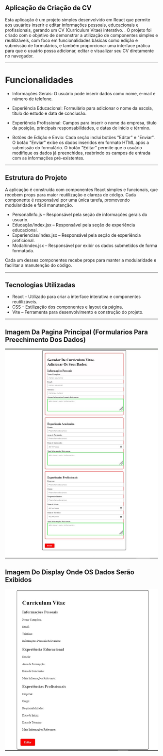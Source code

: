 ## Aplicação de Criação de CV

Esta aplicação é um projeto simples desenvolvido em React que permite aos usuários inserir e editar informações pessoais, educacionais e profissionais, gerando um CV (Curriculum Vitae) interativo. . O projeto foi criado com o objetivo de demonstrar a utilização de componentes simples e reutilizáveis, com foco em funcionalidades básicas como edição e submissão de formulários, e também proporcionar uma interface prática para que o usuário possa adicionar, editar e visualizar seu CV diretamente no navegador.

--------------------------------------------------------------------------------------------------------------------

# Funcionalidades
- Informações Gerais: O usuário pode inserir dados como nome, e-mail e número de telefone.

- Experiência Educacional: Formulário para adicionar o nome da escola, título do estudo e data de conclusão.

- Experiência Profissional: Campos para inserir o nome da empresa, título da posição, principais responsabilidades, e datas de início e término.

- Botões de Edição e Envio: Cada seção inclui botões "Editar" e "Enviar".
O botão "Enviar" exibe os dados inseridos em formato HTML após a submissão do formulário.
O botão "Editar" permite que o usuário modifique os dados já preenchidos, reabrindo os campos de entrada com as informações pré-existentes.

--------------------------------------------------------------------------------------------------------------------

## Estrutura do Projeto

A aplicação é construída com componentes React simples e funcionais, que recebem props para maior reutilização e clareza de código. Cada componente é responsável por uma única tarefa, promovendo modularidade e fácil manutenção.

- PersonalInfo.js – Responsável pela seção de informações gerais do usuario.
- Educação/index.jsx – Responsável pela seção de experiência educacional.
- Experiencias/index.jsx – Responsável pela seção de experiência proficional.
- Modal/index.jsx – Responsável por exibir os dados submetidos de forma formatada.

Cada um desses componentes recebe props para manter a modularidade e facilitar a manutenção do código.

--------------------------------------------------------------------------------------------------------------------

## Tecnologias Utilizadas

- React – Utilizado para criar a interface interativa e componentes reutilizáveis.
- CSS – Estilização dos componentes e layout da página.
- Vite – Ferramenta para desenvolvimento e construção do projeto.

--------------------------------------------------------------------------------------------------------------------

## Imagem Da Pagina Principal (Formularios Para Preechimento Dos Dados)
![alt text](cvPrint01.jpg)

## Imagem Do Display Onde OS Dados Serão Exibidos
 ![alt text](cvPrint02.jpg)